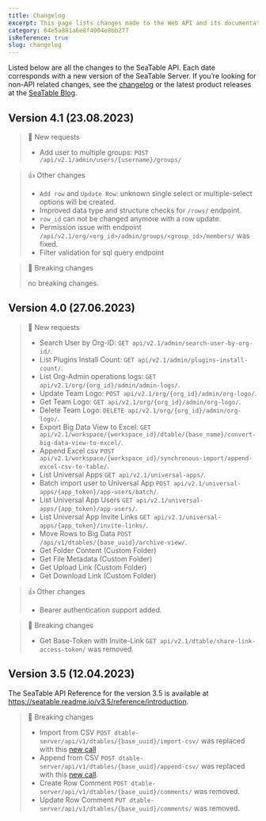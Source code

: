 ```yaml
---
title: Changelog
excerpt: This page lists changes made to the Web API and its documentation.
category: 64e5a881a6e8f4004e8bb277
isReference: true
slug: changelog
---
```


<style>
.markdown-body {
	--markdown-title-marginTop: 2em;
}
</style>

Listed below are all the changes to the SeaTable API. Each date corresponds with a new version of the SeaTable Server. If you’re looking for non-API related changes, see the [changelog](https://seatable.io/docs/changelog) or the latest product releases at the [SeaTable Blog](https://seatable.io/blog).

## Version 4.1 (23.08.2023)

> 📘 New requests
>
> * Add user to multiple groups: `POST /api/v2.1/admin/users/{username}/groups/`

> 👍 Other changes
>
> * `Add row` and `Update Row`: unknown single select or multiple-select options will be created.
> * Improved data type and structure checks for `/rows/` endpoint.
> * `row_id` can not be changed anymore with a row update.
> * Permission issue with endpoint `/api/v2.1/org/<org_id>/admin/groups/<group_id>/members/` was fixed.
> * Filter validation for sql query endpoint

> 🚧 Breaking changes
>
> no breaking changes.

## Version 4.0 (27.06.2023)

> 📘 New requests
> 
> * Search User by Org-ID: `GET api/v2.1/admin/search-user-by-org-id/`.
> * List Plugins Install Count: `GET api/v2.1/admin/plugins-install-count/`.
> * List Org-Admin operations logs: `GET api/v2.1/org/{org_id}/admin/admin-logs/`.
> * Update Team Logo: `POST api/v2.1/org/{org_id}/admin/org-logo/`.
> * Get Team Logo: `GET api/v2.1/org/{org_id}/admin/org-logo/`.
> * Delete Team Logo: `DELETE api/v2.1/org/{org_id}/admin/org-logo/`.
> * Export Big Data View to Excel: `GET api/v2.1/workspace/{workspace_id}/dtable/{base_name}/convert-big-data-view-to-excel/`.
> * Append Excel csv `POST api/v2.1/workspace/{workspace_id}/synchronous-import/append-excel-csv-to-table/`.
> * List Universal Apps `GET api/v2.1/universal-apps/`.
> * Batch import user to Universal App `POST api/v2.1/universal-apps/{app_token}/app-users/batch/`.
> * List Universal App Users `GET api/v2.1/universal-apps/{app_token}/app-users/`.
> * List Universal App Invite Links `GET api/v2.1/universal-apps/{app_token}/invite-links/`.
> * Move Rows to Big Data `POST /api/v1/dtables/{base_uuid}/archive-view/`.
> * Get Folder Content (Custom Folder)
> * Get File Metadata (Custom Folder)
> * Get Upload Link (Custom Folder)
> * Get Download Link (Custom Folder)

> 👍 Other changes
> 
> * Bearer authentication support added.

> 🚧 Breaking changes
>
> * Get Base-Token with Invite-Link `GET api/v2.1/dtable/share-link-access-token/` was removed.

## Version 3.5 (12.04.2023)

The SeaTable API Reference for the version 3.5 is available at https://seatable.readme.io/v3.5/reference/introduction.

> 🚧 Breaking changes
>
> * Import from CSV `POST dtable-server/api/v1/dtables/{base_uuid}/import-csv/` was replaced with this [new call](/reference/import-base-from-xlsx-or-csv)
> * Append from CSV `POST dtable-server/api/v1/dtables/{base_uuid}/append-csv/` was replaced with this [new call](/reference/import-base-from-xlsx-or-csv).
> * Create Row Comment `POST dtable-server/api/v1/dtables/{base_uuid}/comments/` was removed. 
> * Update Row Comment `PUT dtable-server/api/v1/dtables/{base_uuid}/comments/` was removed.